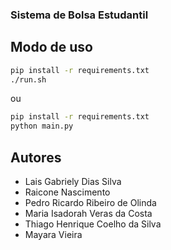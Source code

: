 ### Sistema de Bolsa Estudantil

## Modo de uso

```bash
pip install -r requirements.txt
./run.sh
```

ou

```bash
pip install -r requirements.txt
python main.py
```

## Autores
- Lais Gabriely Dias Silva
- Raicone Nascimento
- Pedro Ricardo Ribeiro de Olinda
- Maria Isadorah Veras da Costa
- Thiago Henrique Coelho da Silva
- Mayara Vieira
